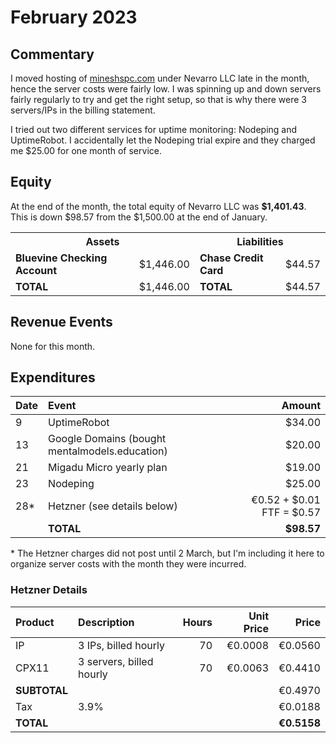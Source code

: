 # February 2023

## Commentary

I moved hosting of [mineshspc.com](https://mineshspc.com) under Nevarro LLC late
in the month, hence the server costs were fairly low. I was spinning up and down
servers fairly regularly to try and get the right setup, so that is why there
were 3 servers/IPs in the billing statement.

I tried out two different services for uptime monitoring: Nodeping and
UptimeRobot. I accidentally let the Nodeping trial expire and they charged me
$25.00 for one month of service.

## Equity

At the end of the month, the total equity of Nevarro LLC was **$1,401.43**. This
is down $98.57 from the $1,500.00 at the end of January.

<table>
  <tr>
    <th colspan="2"><b>Assets</b></th>
    <th colspan="2"><b>Liabilities</b></th>
  </tr>
  <tr>
    <td><b>Bluevine Checking Account</b></td>
    <td>$1,446.00</td>
    <td><b>Chase Credit Card</b></td>
    <td>$44.57</td>
  </tr>
  <tr>
    <td><b>TOTAL</b></td>
    <td>$1,446.00</td>
    <td><b>TOTAL</b></td>
    <td>$44.57</td>
  </tr>
</table>

## Revenue Events

None for this month.

## Expenditures

| **Date** | **Event**                                      |                **Amount** |
| :------- | :--------------------------------------------- | ------------------------: |
| 9        | UptimeRobot                                    |                    $34.00 |
| 13       | Google Domains (bought mentalmodels.education) |                    $20.00 |
| 21       | Migadu Micro yearly plan                       |                    $19.00 |
| 23       | Nodeping                                       |                    $25.00 |
| 28\*     | Hetzner (see details below)                    | €0.52 + $0.01 FTF = $0.57 |
|          | **TOTAL**                                      |                **$98.57** |

\* The Hetzner charges did not post until 2 March, but I'm including it here to
organize server costs with the month they were incurred.

### Hetzner Details

| **Product**  | **Description**          | **Hours** | **Unit Price** |   **Price** |
| :----------- | :----------------------- | --------: | -------------: | ----------: |
| IP           | 3 IPs, billed hourly     |        70 |        €0.0008 |     €0.0560 |
| CPX11        | 3 servers, billed hourly |        70 |        €0.0063 |     €0.4410 |
| **SUBTOTAL** |                          |           |                |     €0.4970 |
| Tax          | 3.9%                     |           |                |     €0.0188 |
| **TOTAL**    |                          |           |                | **€0.5158** |
